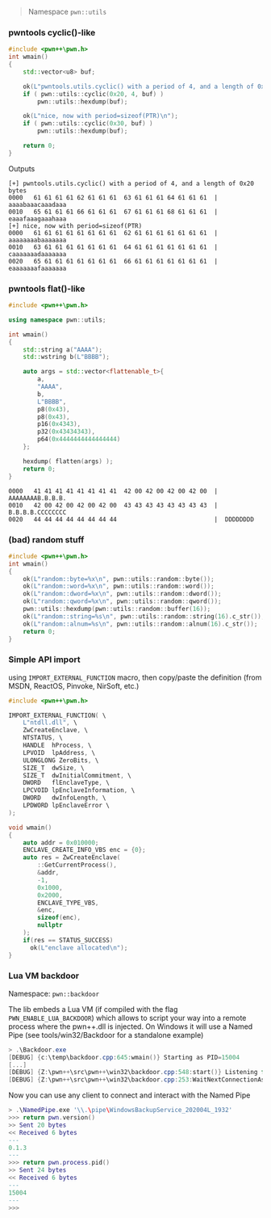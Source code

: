 > Namespace `pwn::utils`

### pwntools cyclic()-like

```cpp
#include <pwn++\pwn.h>
int wmain()
{
    std::vector<u8> buf;

    ok(L"pwntools.utils.cyclic() with a period of 4, and a length of 0x20 bytes\n");
    if ( pwn::utils::cyclic(0x20, 4, buf) )
        pwn::utils::hexdump(buf);

    ok(L"nice, now with period=sizeof(PTR)\n");
    if ( pwn::utils::cyclic(0x30, buf) )
        pwn::utils::hexdump(buf);

    return 0;
}
```

Outputs
```
[+] pwntools.utils.cyclic() with a period of 4, and a length of 0x20 bytes
0000   61 61 61 61 62 61 61 61  63 61 61 61 64 61 61 61  |  aaaabaaacaaadaaa
0010   65 61 61 61 66 61 61 61  67 61 61 61 68 61 61 61  |  eaaafaaagaaahaaa
[+] nice, now with period=sizeof(PTR)
0000   61 61 61 61 61 61 61 61  62 61 61 61 61 61 61 61  |  aaaaaaaabaaaaaaa
0010   63 61 61 61 61 61 61 61  64 61 61 61 61 61 61 61  |  caaaaaaadaaaaaaa
0020   65 61 61 61 61 61 61 61  66 61 61 61 61 61 61 61  |  eaaaaaaafaaaaaaa
```

### pwntools flat()-like

```cpp
#include <pwn++\pwn.h>

using namespace pwn::utils;

int wmain()
{
    std::string a("AAAA");
    std::wstring b(L"BBBB");

    auto args = std::vector<flattenable_t>{
        a,
        "AAAA",
        b,
        L"BBBB",
        p8(0x43),
        p8(0x43),
        p16(0x4343),
        p32(0x43434343),
        p64(0x4444444444444444)
    };

    hexdump( flatten(args) );
    return 0;
}
```

```
0000   41 41 41 41 41 41 41 41  42 00 42 00 42 00 42 00  |  AAAAAAAAB.B.B.B.
0010   42 00 42 00 42 00 42 00  43 43 43 43 43 43 43 43  |  B.B.B.B.CCCCCCCC
0020   44 44 44 44 44 44 44 44                           |  DDDDDDDD
```

### (bad) random stuff

```cpp
#include <pwn++\pwn.h>
int wmain()
{
    ok(L"random::byte=%x\n", pwn::utils::random::byte());
    ok(L"random::word=%x\n", pwn::utils::random::word());
    ok(L"random::dword=%x\n", pwn::utils::random::dword());
    ok(L"random::qword=%x\n", pwn::utils::random::qword());
    pwn::utils::hexdump(pwn::utils::random::buffer(16));
    ok(L"random::string=%s\n", pwn::utils::random::string(16).c_str());
    ok(L"random::alnum=%s\n", pwn::utils::random::alnum(16).c_str());
    return 0;
}
```

### Simple API import

using `IMPORT_EXTERNAL_FUNCTION` macro, then copy/paste the definition (from MSDN, ReactOS, Pinvoke, NirSoft, etc.)

```cpp
#include <pwn++\pwn.h>

IMPORT_EXTERNAL_FUNCTION( \
    L"ntdll.dll", \
    ZwCreateEnclave, \
    NTSTATUS, \
    HANDLE  hProcess, \
    LPVOID  lpAddress, \
    ULONGLONG ZeroBits, \
    SIZE_T  dwSize, \
    SIZE_T  dwInitialCommitment, \
    DWORD   flEnclaveType, \
    LPCVOID lpEnclaveInformation, \
    DWORD   dwInfoLength, \
    LPDWORD lpEnclaveError \
);

void wmain()
{
    auto addr = 0x010000;
    ENCLAVE_CREATE_INFO_VBS enc = {0};
    auto res = ZwCreateEnclave(
        ::GetCurrentProcess(),
        &addr,
        -1,
        0x1000,
        0x2000,
        ENCLAVE_TYPE_VBS,
        &enc,
        sizeof(enc),
        nullptr
    );
    if(res == STATUS_SUCCESS)
      ok(L"enclave allocated\n");
}
```


### Lua VM backdoor

Namespace: `pwn::backdoor`

The lib embeds a Lua VM (if compiled with the flag `PWN_ENABLE_LUA_BACKDOOR`) which allows to script your way into a remote process where the pwn++.dll is injected. On Windows it will use a Named Pipe (see tools/win32/Backdoor for a standalone example)

```powershell
> .\Backdoor.exe
[DEBUG] {c:\temp\backdoor.cpp:645:wmain()} Starting as PID=15004
[...]
[DEBUG] {Z:\pwn++\src\pwn++\win32\backdoor.cpp:548:start()} Listening for connection on '\\.\pipe\WindowsBackupService_202004L_1932'
[DEBUG] {Z:\pwn++\src\pwn++\win32\backdoor.cpp:253:WaitNextConnectionAsync()} Waiting for connection
```

Now you can use any client to connect and interact with the Named Pipe

```lua
> .\NamedPipe.exe '\\.\pipe\WindowsBackupService_202004L_1932'
>>> return pwn.version()
>> Sent 20 bytes
<< Received 6 bytes
---
0.1.3
---
>>> return pwn.process.pid()
>> Sent 24 bytes
<< Received 6 bytes
---
15004
---
>>>
```

